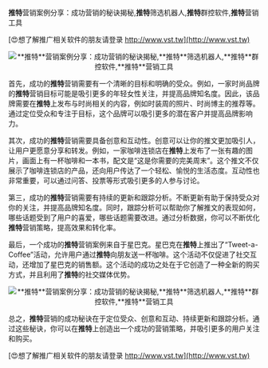 **推特**营销案例分享：成功营销的秘诀揭秘,**推特**筛选机器人,**推特**群控软件,**推特**营销工具

[😍想了解推广相关软件的朋友请登录 http://www.vst.tw](http://www.vst.tw)

 <center><img src="https://vst.tw/MP4/tuiguang/png/2.png" alt="**推特**营销案例分享：成功营销的秘诀揭秘,**推特**筛选机器人,**推特**群控软件,**推特**营销工具"></center>

首先，成功的**推特**营销需要有一个清晰的目标和明确的受众。例如，一家时尚品牌的**推特**营销目标可能是吸引更多的年轻女性关注，并提高品牌知名度。因此，该品牌需要在**推特**上发布与时尚相关的内容，例如时装周的照片、时尚博主的推荐等。通过定位受众和专注于目标，这个品牌可以吸引更多的潜在客户并提高品牌影响力。

其次，成功的**推特**营销需要具备创意和互动性。创意可以让你的推文更加吸引人，让用户更愿意分享和转发。例如，一家咖啡连锁店在**推特**上发布了一张有趣的图片，画面上有一杯咖啡和一本书，配文是“这是你需要的完美周末”。这个推文不仅展示了咖啡连锁店的产品，还向用户传达了一个轻松、愉悦的生活态度。互动性也非常重要，可以通过问答、投票等形式吸引更多的人参与讨论。

第三，成功的**推特**营销需要有持续的更新和跟踪分析。不断更新有助于保持受众对你的关注，并提高品牌知名度。同时，跟踪分析可以帮助你了解推文的表现如何，哪些话题受到了用户的喜爱，哪些话题需要改进。通过分析数据，你可以不断优化**推特**营销策略，提高效果和转化率。

最后，一个成功的**推特**营销案例来自于星巴克。星巴克在**推特**上推出了“Tweet-a-Coffee”活动，允许用户通过**推特**向朋友送一杯咖啡。这个活动不仅促进了社交互动，还增加了星巴克的销售额。这个活动的成功之处在于它创造了一种全新的购买方式，并且利用了**推特**的社交媒体优势。

 <center><img src="https://vst.tw/MP4/tuiguang/png/7.png" alt="**推特**营销案例分享：成功营销的秘诀揭秘,**推特**筛选机器人,**推特**群控软件,**推特**营销工具"></center>

总之，**推特**营销的成功秘诀在于定位受众、创意和互动、持续更新和跟踪分析。通过这些秘诀，你可以在**推特**上创造出一个成功的营销策略，并吸引更多的用户关注和购买。

[😍想了解推广相关软件的朋友请登录 http://www.vst.tw](http://www.vst.tw)



